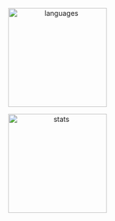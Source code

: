 <p align="center">
<img align=center src="https://github-readme-stats-one-bice.vercel.app/api/top-langs/?username=yurindoctrine&layout=compact&theme=dark&role=OWNER,ORGANIZATION_MEMBER,COLLABORATOR" alt="languages" height="200" />
</p>

<p align="center">
<img align=center src="https://github-readme-stats-one-bice.vercel.app/api?username=yurindoctrine&show_icons=false&include_all_commits=true&layout=compact&theme=dark&role=OWNER,ORGANIZATION_MEMBER,COLLABORATOR" alt="stats" height="200" />
</p>

